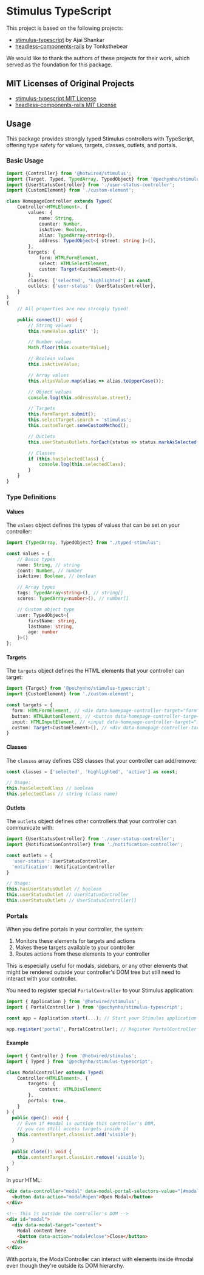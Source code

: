 # Stimulus TypeScript

This project is based on the following projects:

- [stimulus-typescript](https://github.com/ajaishankar/stimulus-typescript/tree/main) by Ajai Shankar
- [headless-components-rails](https://github.com/Tonksthebear/headless-components-rails) by Tonksthebear

We would like to thank the authors of these projects for their work, which served as the foundation for this package.

## MIT Licenses of Original Projects

- [stimulus-typescript MIT License](https://github.com/ajaishankar/stimulus-typescript/tree/main?tab=MIT-1-ov-file)
- [headless-components-rails MIT License](https://github.com/Tonksthebear/headless-components-rails?tab=MIT-1-ov-file)

## Usage

This package provides strongly typed Stimulus controllers with TypeScript, offering type safety for values, targets, classes, outlets, and portals.

### Basic Usage

```typescript
import {Controller} from '@hotwired/stimulus';
import {Target, Typed, TypedArray, TypedObject} from '@pechynho/stimulus-typescript';
import {UserStatusController} from './user-status-controller';
import {CustomElement} from './custom-element';

class HomepageController extends Typed(
    Controller<HTMLElement>, {
        values: {
            name: String,
            counter: Number,
            isActive: Boolean,
            alias: TypedArray<string>(),
            address: TypedObject<{ street: string }>(),
        },
        targets: {
            form: HTMLFormElement,
            select: HTMLSelectElement,
            custom: Target<CustomElement>(),
        },
        classes: ['selected', 'highlighted'] as const,
        outlets: {'user-status': UserStatusController},
    }
)
{
    // All properties are now strongly typed!

    public connect(): void {
        // String values
        this.nameValue.split(' ');

        // Number values
        Math.floor(this.counterValue);

        // Boolean values
        this.isActiveValue;

        // Array values
        this.aliasValue.map(alias => alias.toUpperCase());

        // Object values
        console.log(this.addressValue.street);

        // Targets
        this.formTarget.submit();
        this.selectTarget.search = 'stimulus';
        this.customTarget.someCustomMethod();

        // Outlets
        this.userStatusOutlets.forEach(status => status.markAsSelected(event));

        // Classes
        if (this.hasSelectedClass) {
            console.log(this.selectedClass);
        }
    }
}
```

### Type Definitions

#### Values

The `values` object defines the types of values that can be set on your controller:

```typescript
import {TypedArray, TypedObject} from "./typed-stimulus";

const values = {
    // Basic types
    name: String, // string
    count: Number, // number
    isActive: Boolean, // boolean

    // Array types
    tags: TypedArray<string>(), // string[]
    scores: TypedArray<number>(), // number[]

    // Custom object type
    user: TypedObject<{
        firstName: string,
        lastName: string,
        age: number
    }>()
};
```

#### Targets

The `targets` object defines the HTML elements that your controller can target:

```typescript
import {Target} from '@pechynho/stimulus-typescript';
import {CustomElement} from './custom-element';

const targets = {
  form: HTMLFormElement, // <div data-homepage-controller-target="form"></div>
  button: HTMLButtonElement, // <button data-homepage-controller-targe="bubton"></button>
  input: HTMLInputElement, // <input data-homepage-controller-target="input">
  custom: Target<CustomElement>(), // <div data-homepage-controller-target="custom"></div>
}
```

#### Classes

The `classes` array defines CSS classes that your controller can add/remove:

```typescript
const classes = ['selected', 'highlighted', 'active'] as const;

// Usage:
this.hasSelectedClass // boolean
this.selectedClass // string (class name)
```

#### Outlets

The `outlets` object defines other controllers that your controller can communicate with:

```typescript
import {UserStatusController} from './user-status-controller';
import {NotificationController} from './notification-controller';

const outlets = {
  'user-status': UserStatusController,
  'notification': NotificationController
}

// Usage:
this.hasUserStatusOutlet // boolean
this.userStatusOutlet // UserStatusController
this.userStatusOutlets // UserStatusController[]
```

### Portals

When you define portals in your controller, the system:

1. Monitors these elements for targets and actions
2. Makes these targets available to your controller
3. Routes actions from these elements to your controller

This is especially useful for modals, sidebars, or any other elements that might be rendered outside your controller's DOM tree but still need to interact with your controller.

You need to register special `PortalController` to your Stimulus application:
```typescript
import { Application } from '@hotwired/stimulus';
import { PortalController } from '@pechynho/stimulus-typescript';

const app = Application.start(...); // Start your Stimulus application

app.register('portal', PortalController); // Register PortalController
```

#### Example

```typescript
import { Controller } from '@hotwired/stimulus';
import { Typed } from '@pechynho/stimulus-typescript';

class ModalController extends Typed(
    Controller<HTMLElement>, {
        targets: {
            content: HTMLDivElement
        },
        portals: true,
    }
) {
  public open(): void {
    // Even if #modal is outside this controller's DOM,
    // you can still access targets inside it
    this.contentTarget.classList.add('visible');
  }
  
  public close(): void {
    this.contentTarget.classList.remove('visible');
  }
}
```

In your HTML:

```html
<div data-controller="modal" data-modal-portal-selectors-value="[#modal]">
  <button data-action="modal#open">Open Modal</button>
</div>

<!-- This is outside the controller's DOM -->
<div id="modal">
  <div data-modal-target="content">
    Modal content here
    <button data-action="modal#close">Close</button>
  </div>
</div>
```

With portals, the ModalController can interact with elements inside #modal even though they're outside its DOM hierarchy.
